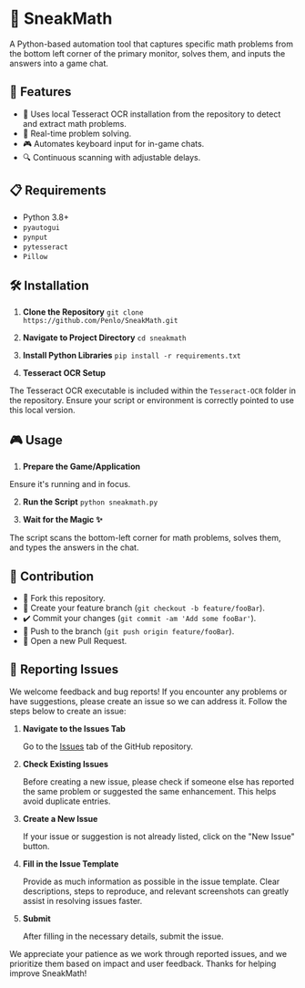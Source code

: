 # 🧮 SneakMath

A Python-based automation tool that captures specific math problems from the bottom left corner of the primary monitor, solves them, and inputs the answers into a game chat.

## 🌟 Features

- 📖 Uses local Tesseract OCR installation from the repository to detect and extract math problems.
- 🔢 Real-time problem solving.
- 🎮 Automates keyboard input for in-game chats.
- 🔍 Continuous scanning with adjustable delays.

## 📋 Requirements

- Python 3.8+
- `pyautogui`
- `pynput`
- `pytesseract`
- `Pillow`

## 🛠 Installation

1. **Clone the Repository**
```git clone https://github.com/Penlo/SneakMath.git```

2. **Navigate to Project Directory**
```cd sneakmath```

3. **Install Python Libraries**
```pip install -r requirements.txt```

4. **Tesseract OCR Setup**

The Tesseract OCR executable is included within the `Tesseract-OCR` folder in the repository. Ensure your script or environment is correctly pointed to use this local version.

## 🎮 Usage

1. **Prepare the Game/Application**

Ensure it's running and in focus.

2. **Run the Script**
```python sneakmath.py```

3. **Wait for the Magic ✨**

The script scans the bottom-left corner for math problems, solves them, and types the answers in the chat.

## 🤝 Contribution

- 🍴 Fork this repository.
- 🎋 Create your feature branch (`git checkout -b feature/fooBar`).
- ✔️ Commit your changes (`git commit -am 'Add some fooBar'`).
- 🔄 Push to the branch (`git push origin feature/fooBar`).
- 📩 Open a new Pull Request.

## 🐞 Reporting Issues

We welcome feedback and bug reports! If you encounter any problems or have suggestions, please create an issue so we can address it. Follow the steps below to create an issue:

1. **Navigate to the Issues Tab**
   
   Go to the [Issues](https://github.com/Penlo/SneakMath/issues) tab of the GitHub repository.

2. **Check Existing Issues**

   Before creating a new issue, please check if someone else has reported the same problem or suggested the same enhancement. This helps avoid duplicate entries.

3. **Create a New Issue**

   If your issue or suggestion is not already listed, click on the "New Issue" button.

4. **Fill in the Issue Template**

   Provide as much information as possible in the issue template. Clear descriptions, steps to reproduce, and relevant screenshots can greatly assist in resolving issues faster.

5. **Submit**

   After filling in the necessary details, submit the issue.

We appreciate your patience as we work through reported issues, and we prioritize them based on impact and user feedback. Thanks for helping improve SneakMath!

